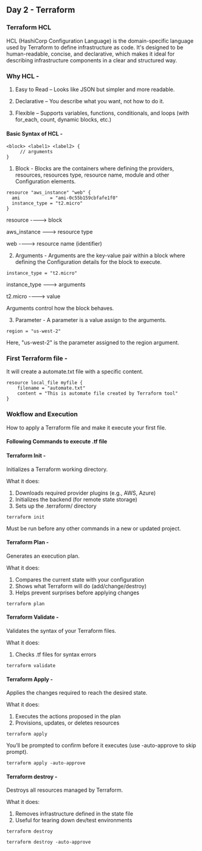 
## Day 2 - Terraform

### Terraform HCL 

HCL (HashiCorp Configuration Language) is the domain-specific language used by Terraform to define infrastructure as code. It's designed to be human-readable, concise, and declarative, which makes it ideal for describing infrastructure components in a clear and structured way.

### Why HCL - 

1. Easy to Read – Looks like JSON but simpler and more readable.

2. Declarative – You describe what you want, not how to do it.

3. Flexible – Supports variables, functions, conditionals, and loops (with for_each, count, dynamic blocks, etc.)


#### Basic Syntax of HCL - 

``` 
<block> <label1> <label2> {
     // arguments
}
``` 

1. Block - Blocks are the containers where defining the providers, resources, resources type, resource name, module and other Configuration elements. 

```
resource "aws_instance" "web" {
  ami           = "ami-0c55b159cbfafe1f0"
  instance_type = "t2.micro"
}
``` 

resource ----> block 

aws_instance ---> resource type

web ----> resource name (identifier)

2. Arguments - Arguments are the key-value pair within a block where defining the Configuration details for the block to execute.

```
instance_type = "t2.micro"
``` 
instance_type ---> arguments

t2.micro ----> value

Arguments control how the block behaves.

3. Parameter - A parameter is a value assign to the arguments.

```
region = "us-west-2"
``` 

Here, "us-west-2" is the parameter assigned to the region argument.

### First Terraform file - 

It will create a automate.txt file with a specific content.

``` 
resource local_file myfile {
    filename = "automate.txt"
    content = "This is automate file created by Terraform tool" 
}
``` 

### Wokflow and Execution 

How to apply a Terraform file and make it execute your first file.

#### Following Commands to execute .tf file

#### Terraform Init - 

Initializes a Terraform working directory.

What it does:
1. Downloads required provider plugins (e.g., AWS, Azure)
2. Initializes the backend (for remote state storage)
3. Sets up the .terraform/ directory
```
terraform init
``` 

Must be run before any other commands in a new or updated project.

#### Terraform Plan - 

Generates an execution plan.

What it does:

1. Compares the current state with your configuration
2. Shows what Terraform will do (add/change/destroy)
3. Helps prevent surprises before applying changes
```
terraform plan
``` 

#### Terraform Validate - 

Validates the syntax of your Terraform files.

What it does:

1. Checks .tf files for syntax errors
```
terraform validate 
```

#### Terraform Apply - 

Applies the changes required to reach the desired state.

What it does:

1. Executes the actions proposed in the plan
2. Provisions, updates, or deletes resources
```
terraform apply
``` 

You’ll be prompted to confirm before it executes (use -auto-approve to skip prompt).

``` 
terraform apply -auto-approve
```

#### Terraform destroy - 

Destroys all resources managed by Terraform.

What it does:

1. Removes infrastructure defined in the state file
2. Useful for tearing down dev/test environments
``` 
terraform destroy
```
```
terraform destroy -auto-approve 
```






